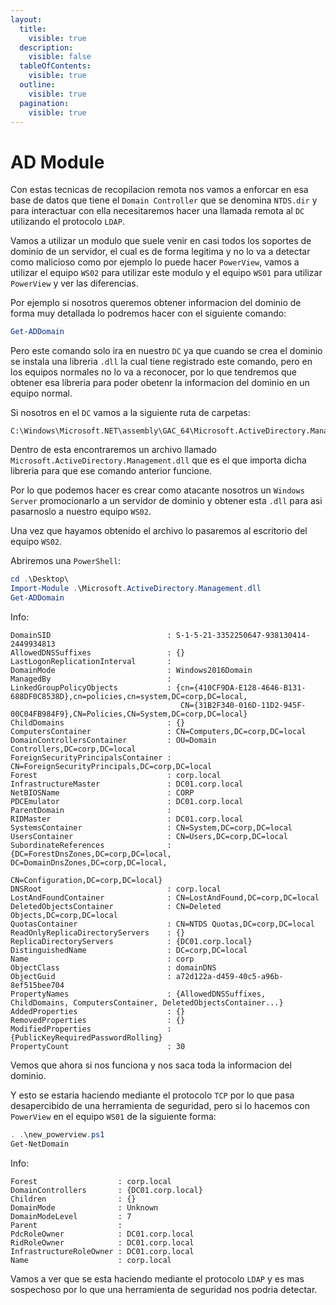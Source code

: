 ```yaml
---
layout:
  title:
    visible: true
  description:
    visible: false
  tableOfContents:
    visible: true
  outline:
    visible: true
  pagination:
    visible: true
---
```


# AD Module

Con estas tecnicas de recopilacion remota nos vamos a enforcar en esa base de datos que tiene el `Domain Controller` que se denomina `NTDS.dir` y para interactuar con ella necesitaremos hacer una llamada remota al `DC` utilizando el protocolo `LDAP`.

Vamos a utilizar un modulo que suele venir en casi todos los soportes de dominio de un servidor, el cual es de forma legitima y no lo va a detectar como malicioso como por ejemplo lo puede hacer `PowerView`, vamos a utilizar el equipo `WS02` para utilizar este modulo y el equipo `WS01` para utilizar `PowerView` y ver las diferencias.

Por ejemplo si nosotros queremos obtener informacion del dominio de forma muy detallada lo podremos hacer con el siguiente comando:

```powershell
Get-ADDomain
```

Pero este comando solo ira en nuestro `DC` ya que cuando se crea el dominio se instala una libreria `.dll` la cual tiene registrado este comando, pero en los equipos normales no lo va a reconocer, por lo que tendremos que obtener esa libreria para poder obetenr la informacion del dominio en un equipo normal.

Si nosotros en el `DC` vamos a la siguiente ruta de carpetas:

```
C:\Windows\Microsoft.NET\assembly\GAC_64\Microsoft.ActiveDirectory.Management\v4.0_10.0.0.0__31bf3856ad364e35\
```

Dentro de esta encontraremos un archivo llamado `Microsoft.ActiveDirectory.Management.dll` que es el que importa dicha libreria para que ese comando anterior funcione.

Por lo que podemos hacer es crear como atacante nosotros un `Windows Server` promocionarlo a un servidor de dominio y obtener esta `.dll` para asi pasarnoslo a nuestro equipo `WS02`.

Una vez que hayamos obtenido el archivo lo pasaremos al escritorio del equipo `WS02`.

Abriremos una `PowerShell`:

```powershell
cd .\Desktop\
Import-Module .\Microsoft.ActiveDirectory.Management.dll
Get-ADDomain
```

Info:

```
DomainSID                          : S-1-5-21-3352250647-938130414-2449934813
AllowedDNSSuffixes                 : {}
LastLogonReplicationInterval       :
DomainMode                         : Windows2016Domain
ManagedBy                          :
LinkedGroupPolicyObjects           : {cn={410CF9DA-E128-4646-B131-688DF0C8538D},cn=policies,cn=system,DC=corp,DC=local,
                                      CN={31B2F340-016D-11D2-945F-00C04FB984F9},CN=Policies,CN=System,DC=corp,DC=local}
ChildDomains                       : {}
ComputersContainer                 : CN=Computers,DC=corp,DC=local
DomainControllersContainer         : OU=Domain Controllers,DC=corp,DC=local
ForeignSecurityPrincipalsContainer : CN=ForeignSecurityPrincipals,DC=corp,DC=local
Forest                             : corp.local
InfrastructureMaster               : DC01.corp.local
NetBIOSName                        : CORP
PDCEmulator                        : DC01.corp.local
ParentDomain                       :
RIDMaster                          : DC01.corp.local
SystemsContainer                   : CN=System,DC=corp,DC=local
UsersContainer                     : CN=Users,DC=corp,DC=local
SubordinateReferences              : {DC=ForestDnsZones,DC=corp,DC=local, DC=DomainDnsZones,DC=corp,DC=local,
                                     CN=Configuration,DC=corp,DC=local}
DNSRoot                            : corp.local
LostAndFoundContainer              : CN=LostAndFound,DC=corp,DC=local
DeletedObjectsContainer            : CN=Deleted Objects,DC=corp,DC=local
QuotasContainer                    : CN=NTDS Quotas,DC=corp,DC=local
ReadOnlyReplicaDirectoryServers    : {}
ReplicaDirectoryServers            : {DC01.corp.local}
DistinguishedName                  : DC=corp,DC=local
Name                               : corp
ObjectClass                        : domainDNS
ObjectGuid                         : a72d122a-d459-40c5-a96b-8ef515bee704
PropertyNames                      : {AllowedDNSSuffixes, ChildDomains, ComputersContainer, DeletedObjectsContainer...}
AddedProperties                    : {}
RemovedProperties                  : {}
ModifiedProperties                 : {PublicKeyRequiredPasswordRolling}
PropertyCount                      : 30
```

Vemos que ahora si nos funciona y nos saca toda la informacion del dominio.

Y esto se estaria haciendo mediante el protocolo `TCP` por lo que pasa desapercibido de una herramienta de seguridad, pero si lo hacemos con `PowerView` en el equipo `WS01` de la siguiente forma:

```powershell
. .\new_powerview.ps1
Get-NetDomain
```

Info:

```
Forest                  : corp.local
DomainControllers       : {DC01.corp.local}
Children                : {}
DomainMode              : Unknown
DomainModeLevel         : 7
Parent                  :
PdcRoleOwner            : DC01.corp.local
RidRoleOwner            : DC01.corp.local
InfrastructureRoleOwner : DC01.corp.local
Name                    : corp.local
```

Vamos a ver que se esta haciendo mediante el protocolo `LDAP` y es mas sospechoso por lo que una herramienta de seguridad nos podria detectar.
